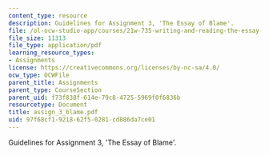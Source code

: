 ```yaml
---
content_type: resource
description: Guidelines for Assignment 3, 'The Essay of Blame'.
file: /ol-ocw-studio-app/courses/21w-735-writing-and-reading-the-essay-fall-2004/97f68cf1921862f50281cd886da7ce01_assign_3_blame.pdf
file_size: 11313
file_type: application/pdf
learning_resource_types:
- Assignments
license: https://creativecommons.org/licenses/by-nc-sa/4.0/
ocw_type: OCWFile
parent_title: Assignments
parent_type: CourseSection
parent_uid: f73f838f-614e-79c8-4725-5969f0f6836b
resourcetype: Document
title: assign_3_blame.pdf
uid: 97f68cf1-9218-62f5-0281-cd886da7ce01
---
```

Guidelines for Assignment 3, 'The Essay of Blame'.